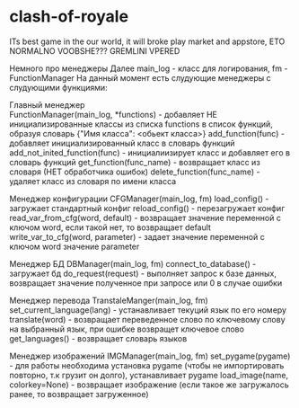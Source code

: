 # clash-of-royale
ITs best game in the our world, it will broke play market and appstore, ETO NORMALNO VOOBSHE??? GREMLINI VPERED


Немного про менеджеры
Далее main_log - класс для логирования, fm - FunctionManager
На данный момент есть слудующие менеджеры с слудующими функциями:

Главный менеджер<br>
FunctionManager(main_log, *functions) - добавляет НЕ инициализированные классы из списка functions в список функций, образуя словарь {"Имя класса": <обьект класса>}
  add_function(func) - добавляет инициализированный класс в словарь функций
  add_not_inited_function(func) - инициалиизирует класс и добавляет его в словарь функций
  get_function(func_name) - возвращает класс из словаря (НЕТ обработчика ошибок)
  delete_function(func_name) - удаляет класс из словаря по имени класса

Менеджер конфигурации
CFGManager(main_log, fm) 
  load_config() - загружает стандартный конфиг
  reload_config() - перезагружает конфиг
  read_var_from_cfg(word, default) - возвращает значение переменной с ключом word, если такой нет, то возвращает default
  write_var_to_cfg(word, parameter) - задает значение переменной с ключом word значение parameter

Менеджер БД
DBManager(main_log, fm)
  connect_to_database() - загружает бд
  do_request(request) - выполняет запрос к базе данных, возвращает значение полученное при запросе или 0 в случае ошибки

Менеджер перевода
TranstaleManger(main_log, fm)
  set_current_language(lang) - устанавливает текуций язык по его номеру 
  translate(word) - возвращает переведенное слово по ключевому слову на выбранный язык, при ошибке возвращет ключевое слово
  get_languages() - возвращает словарь языков

Менеджер изображений
IMGManager(main_log, fm)
  set_pygame(pygame) - для работы необходима установка pygame (чтобы не импортировать повторно, т.к грузит он долго), устанавливает pygame
  load_image(name, colorkey=None) - возвращает изображение (если такое же загружалось ранее, то возвращает загруженное)

